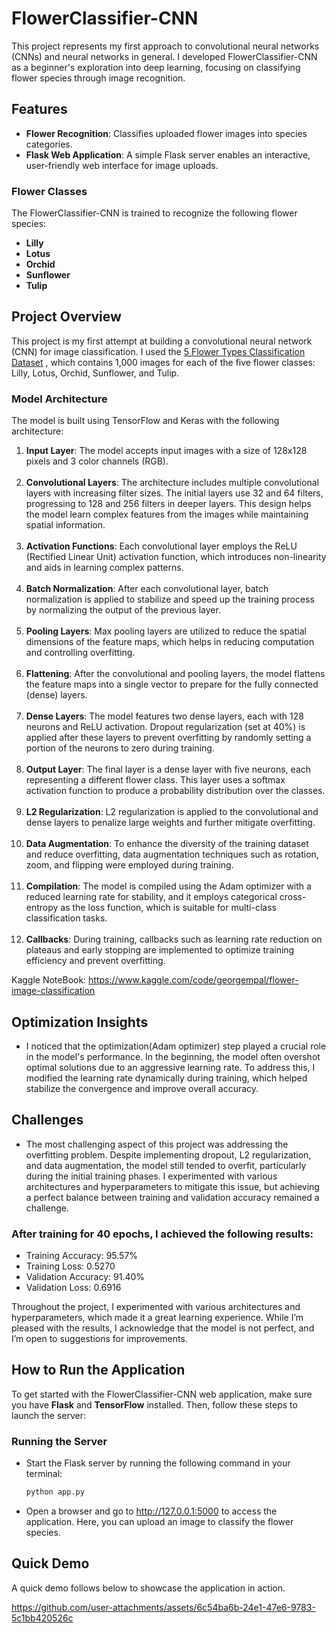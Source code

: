 # FlowerClassifier-CNN
This project represents my first approach to convolutional neural networks (CNNs) and neural networks in general. I developed FlowerClassifier-CNN as a beginner's exploration into deep learning, focusing on classifying flower species through image recognition.

## Features
- **Flower Recognition**: Classifies uploaded flower images into species categories.
- **Flask Web Application**: A simple Flask server enables an interactive, user-friendly web interface for image uploads.

### Flower Classes
The FlowerClassifier-CNN is trained to recognize the following flower species:
- **Lilly**
- **Lotus**
- **Orchid**
- **Sunflower**
- **Tulip**
  
## Project Overview
This project is my first attempt at building a convolutional neural network (CNN) for image classification. I used the [5 Flower Types Classification Dataset](https://www.kaggle.com/datasets/kausthubkannan/5-flower-types-classification-dataset)
, which contains 1,000 images for each of the five flower classes: Lilly, Lotus, Orchid, Sunflower, and Tulip.

### Model Architecture
The model is built using TensorFlow and Keras with the following architecture:

1. **Input Layer**: The model accepts input images with a size of 128x128 pixels and 3 color channels (RGB). <br><br>
2. **Convolutional Layers**: The architecture includes multiple convolutional layers with increasing filter sizes. The initial layers use 32 and 64 filters, progressing to 128 and 256 filters in deeper layers. This design helps the model learn complex features from the images while maintaining spatial information.<br><br>
3. **Activation Functions**: Each convolutional layer employs the ReLU (Rectified Linear Unit) activation function, which introduces non-linearity and aids in learning complex patterns.<br><br>
4. **Batch Normalization**: After each convolutional layer, batch normalization is applied to stabilize and speed up the training process by normalizing the output of the previous layer.<br><br>
5. **Pooling Layers**: Max pooling layers are utilized to reduce the spatial dimensions of the feature maps, which helps in reducing computation and controlling overfitting.<br><br>
6. **Flattening**: After the convolutional and pooling layers, the model flattens the feature maps into a single vector to prepare for the fully connected (dense) layers.<br><br>
7. **Dense Layers**: The model features two dense layers, each with 128 neurons and ReLU activation. Dropout regularization (set at 40%) is applied after these layers to prevent overfitting by randomly setting a portion of the neurons to zero during training.<br><br>
8. **Output Layer**: The final layer is a dense layer with five neurons, each representing a different flower class. This layer uses a softmax activation function to produce a probability distribution over the classes.<br><br>
9. **L2 Regularization**: L2 regularization is applied to the convolutional and dense layers to penalize large weights and further mitigate overfitting.<br><br>
10. **Data Augmentation**: To enhance the diversity of the training dataset and reduce overfitting, data augmentation techniques such as rotation, zoom, and flipping were employed during training.<br><br>
11. **Compilation**: The model is compiled using the Adam optimizer with a reduced learning rate for stability, and it employs categorical cross-entropy as the loss function, which is suitable for multi-class classification tasks.<br><br>
12. **Callbacks**: During training, callbacks such as learning rate reduction on plateaus and early stopping are implemented to optimize training efficiency and prevent overfitting.

Kaggle NoteBook: https://www.kaggle.com/code/georgempal/flower-image-classification

## Optimization Insights
* I noticed that the optimization(Adam optimizer) step played a crucial role in the model's performance. In the beginning, the model often overshot optimal solutions due to an aggressive learning rate. To address this, I modified the learning rate dynamically during training, which helped stabilize the convergence and improve overall accuracy.

## Challenges
* The most challenging aspect of this project was addressing the overfitting problem. Despite implementing dropout, L2 regularization, and data augmentation, the model still tended to overfit, particularly during the initial training phases. I experimented with various architectures and hyperparameters to mitigate this issue, but achieving a perfect balance between training and validation accuracy remained a challenge.

### After training for 40 epochs, I achieved the following results:
- Training Accuracy: 95.57%
- Training Loss: 0.5270
- Validation Accuracy: 91.40%
- Validation Loss: 0.6916
  
Throughout the project, I experimented with various architectures and hyperparameters, which made it a great learning experience. While I’m pleased with the results, I acknowledge that the model is not perfect, and I’m open to suggestions for improvements.

## How to Run the Application

To get started with the FlowerClassifier-CNN web application, make sure you have **Flask** and **TensorFlow** installed. Then, follow these steps to launch the server:

### Running the Server
- Start the Flask server by running the following command in your terminal:
  ```bash
  python app.py
- Open a browser and go to http://127.0.0.1:5000 to access the application. Here, you can upload an image to classify the flower species.

## Quick Demo
A quick demo follows below to showcase the application in action.

https://github.com/user-attachments/assets/6c54ba6b-24e1-47e6-9783-5c1bb420526c


